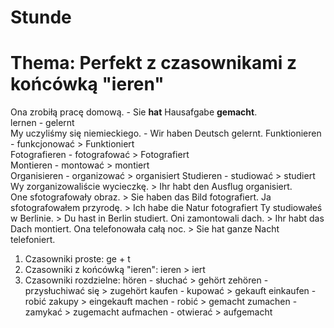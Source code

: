 # Stunde
# Thema: Perfekt z czasownikami z końcówką "ieren"
Ona zrobiłą pracę domową. - Sie __hat__ Hausafgabe __gemacht__.  
lernen - gelernt  
My uczyliśmy się niemieckiego. - Wir haben Deutsch gelernt.
Funktionieren - funkcjonować > Funktioniert  
Fotografieren - fotografować > Fotografiert  
Montieren - montować > montiert  
Organisieren - organizować > organisiert 
Studieren - studiować > studiert
Wy zorganizowaliście wycieczkę. > Ihr habt den Ausflug organisiert.  
One sfotografowały obraz. > Sie haben das Bild fotografiert.
Ja sfotografowałem przyrodę. > Ich habe die Natur fotografiert
Ty studiowałeś w Berlinie. > Du hast in Berlin studiert.
Oni zamontowali dach. > Ihr habt das Dach montiert.
Ona telefonowała całą noc. > Sie hat ganze Nacht telefoniert.
1. Czasowniki proste: ge + t
2. Czasowniki z końcówką "ieren": ieren > iert
3. Czasowniki rozdzielne:
hören - słuchać > gehört
zehören - przysłuchiwać się > zugehört
kaufen - kupować > gekauft
einkaufen - robić zakupy > eingekauft
machen - robić > gemacht
zumachen - zamykać > zugemacht
aufmachen - otwierać > aufgemacht
